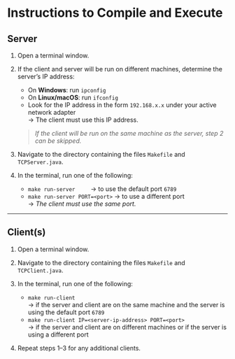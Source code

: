 # Instructions to Compile and Execute

## Server

1. Open a terminal window.  
2. If the client and server will be run on different machines, determine the server’s IP address:
   - On **Windows**: run `ipconfig`
   - On **Linux/macOS**: run `ifconfig`
   - Look for the IP address in the form `192.168.x.x` under your active network adapter  
     → The client must use this IP address.

   > *If the client will be run on the same machine as the server, step 2 can be skipped.*

3. Navigate to the directory containing the files `Makefile` and `TCPServer.java`.  
4. In the terminal, run one of the following:
   - `make run-server` &nbsp;&nbsp;&nbsp;&nbsp;&nbsp;&nbsp;&nbsp;&nbsp;→ to use the default port `6789`
   - `make run-server PORT=<port>` → to use a different port  
     → *The client must use the same port.*

---

## Client(s)

1. Open a terminal window.  
2. Navigate to the directory containing the files `Makefile` and `TCPClient.java`.  
3. In the terminal, run one of the following:
   - `make run-client`  
     → if the server and client are on the same machine and the server is using the default port `6789`
   - `make run-client IP=<server-ip-address> PORT=<port>`  
     → if the server and client are on different machines or if the server is using a different port  

4. Repeat steps 1–3 for any additional clients.
